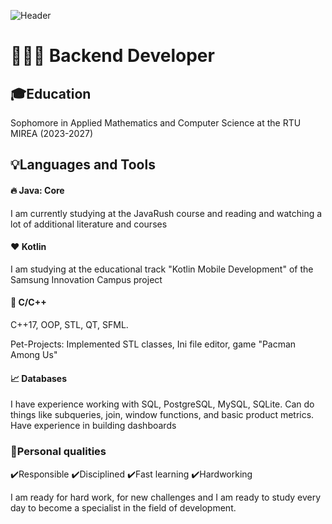 ![Header](assets/aboutGIF.gif)

# 👨🏻‍💻 Backend Developer

## 🎓Education
Sophomore in Applied Mathematics and Computer Science at the RTU MIREA (2023-2027)

## 💡Languages and Tools

#### 🔥 Java: Core
I am currently studying at the JavaRush course and reading and watching a lot of additional literature and courses
#### ❤️ Kotlin
I am studying at the educational track "Kotlin Mobile Development" of the Samsung Innovation Campus project
#### 📌 C/C++
C++17, OOP, STL, QT, SFML. 

Pet-Projects: Implemented STL classes, Ini file editor, game "Pacman Among Us" 
#### 📈 Databases
I have experience working with SQL, PostgreSQL, MySQL, SQLite.
Can do things like subqueries, join, window functions, and basic product metrics.
Have experience in building dashboards
### 💪Personal qualities
✔️Responsible ✔️Disciplined ✔️Fast learning ✔️Hardworking

I am ready for hard work, for new challenges and I am ready to study every day to become a specialist in the field of development.

